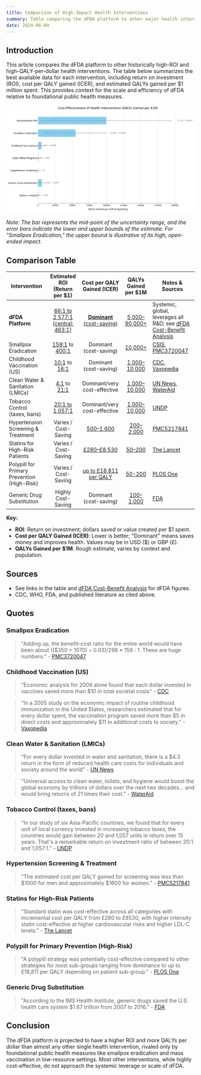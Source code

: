 ```yaml
---
title: Comparison of High-Impact Health Interventions
summary: Table comparing the dFDA platform to other major health interventions by ROI, cost per QALY, and QALYs per dollar.
date: 2024-06-09
---
```


## Introduction

This article compares the dFDA platform to other historically high-ROI and high-QALY-per-dollar health interventions. The table below summarizes the best available data for each intervention, including return on investment (ROI), cost per QALY gained (ICER), and estimated QALYs gained per $1 million spent. This provides context for the scale and efficiency of dFDA relative to foundational public health measures.

![QALY Comparison Chart](./qaly-comparison-chart.png)

*Note: The bar represents the mid-point of the uncertainty range, and the error bars indicate the lower and upper bounds of the estimate. For "Smallpox Eradication," the upper bound is illustrative of its high, open-ended impact.*

## Comparison Table

| Intervention                        | Estimated ROI (Return per $1) | Cost per QALY Gained (ICER) | QALYs Gained per $1M | Notes & Sources                                                                                  |
|--------------------------------------|:-----------------------------:|:---------------------------:|:--------------------:|--------------------------------------------------------------------------------------------------|
| **dFDA Platform**                    | [66:1 to 2,577:1 (central: 463:1)](./dfda-cost-benefit-analysis.md) | [**Dominant** (cost-saving)](./dfda-cost-benefit-analysis.md)  | [5,000–90,000+](./dfda-cost-benefit-analysis.md)        | Systemic, global, leverages all R&D; see [dFDA Cost-Benefit Analysis](./dfda-cost-benefit-analysis.md) |
| Smallpox Eradication                 | [159:1](https://pmc.ncbi.nlm.nih.gov/articles/PMC3720047/) to [400:1](https://www.csis.org/analysis/smallpox-eradication-model-global-cooperation)                | Dominant (cost-saving)      | [10,000+](https://pmc.ncbi.nlm.nih.gov/articles/PMC3720047/)              | [CSIS](https://www.csis.org/analysis/smallpox-eradication-model-global-cooperation), [PMC3720047](https://pmc.ncbi.nlm.nih.gov/articles/PMC3720047/)                              |
| Childhood Vaccination (US)           | [10:1](https://www.cdc.gov/mmwr/preview/mmwrhtml/mm6316a4.htm) to [16:1](https://vaxopedia.org/2017/10/01/what-are-the-benefits-of-vaccines/)                  | Dominant (cost-saving)      | [1,000–10,000](https://www.cdc.gov/mmwr/preview/mmwrhtml/mm6316a4.htm)         | [CDC](https://www.cdc.gov/mmwr/preview/mmwrhtml/mm6316a4.htm), [Vaxopedia](https://vaxopedia.org/2017/10/01/what-are-the-benefits-of-vaccines/)                                |
| Clean Water & Sanitation (LMICs)     | [4:1](https://news.un.org/en/story/2014/11/484032) to [21:1](https://www.wateraid.org/us/media/economic-report-unlock-trillions-of-dollars-with-clean-water-decent-toilets-and-hygiene)                   | Dominant/very cost-effective| [1,000–10,000](https://news.un.org/en/story/2014/11/484032)         | [UN News](https://news.un.org/en/story/2014/11/484032), [WaterAid](https://www.wateraid.org/us/media/economic-report-unlock-trillions-of-dollars-with-clean-water-decent-toilets-and-hygiene)             |
| Tobacco Control (taxes, bans)        | [20:1 to 1,057:1](https://www.undp.org/asia-pacific/blog/how-raising-tobacco-taxes-can-save-lives-and-cut-poverty-across-asia-pacific-0)                 | Dominant/very cost-effective| [1,000–10,000](https://www.undp.org/asia-pacific/blog/how-raising-tobacco-taxes-can-save-lives-and-cut-poverty-across-asia-pacific-0)         | [UNDP](https://www.undp.org/asia-pacific/blog/how-raising-tobacco-taxes-can-save-lives-and-cut-poverty-across-asia-pacific-0)                                  |
| Hypertension Screening & Treatment   | Varies / Cost-Saving          | [$500–$1,600](https://www.ncbi.nlm.nih.gov/pmc/articles/PMC5217841/)                 | [200–2,000](https://www.ncbi.nlm.nih.gov/pmc/articles/PMC5217841/)            | [PMC5217841](https://www.ncbi.nlm.nih.gov/pmc/articles/PMC5217841/)                                         |
| Statins for High-Risk Patients       | Varies / Cost-Saving          | [£280–£8,530](https://www.thelancet.com/journals/lanepe/article/PIIS2666-7762(24)00053-X/fulltext)              | [50–200](https://www.thelancet.com/journals/lanepe/article/PIIS2666-7762(24)00053-X/fulltext)               | [The Lancet](https://www.thelancet.com/journals/lanepe/article/PIIS2666-7762(24)00053-X/fulltext)                                             |
| Polypill for Primary Prevention (High-Risk) | Varies / Cost-Saving      | [up to £18,811 per QALY](https://journals.plos.org/plosone/article?id=10.1371/journal.pone.0182625)      | [50-200](https://journals.plos.org/plosone/article?id=10.1371/journal.pone.0182625)               | [PLOS One](https://journals.plos.org/plosone/article?id=10.1371/journal.pone.0182625) |
| Generic Drug Substitution            | Highly Cost-Saving            | Dominant (cost-saving)      | [100–1,000](https://www.fda.gov/drugs/generic-drugs/generic-drug-facts)            | [FDA](https://www.fda.gov/drugs/generic-drugs/generic-drug-facts)      |

**Key:**

- **ROI**: Return on investment; dollars saved or value created per $1 spent.
- **Cost per QALY Gained (ICER)**: Lower is better; "Dominant" means saves money and improves health. Values may be in USD ($) or GBP (£).
- **QALYs Gained per $1M**: Rough estimate, varies by context and population.

## Sources

- See links in the table and [dFDA Cost-Benefit Analysis](./dfda-cost-benefit-analysis.md) for dFDA figures.
- CDC, WHO, FDA, and published literature as cited above.

## Quotes

### Smallpox Eradication
>
> "Adding up, the benefit–cost ratio for the entire world would have been about (($350 + $1070) ÷ 0.03)/$298 ≈ 159 : 1. These are huge numbers." - [PMC3720047](https://pmc.ncbi.nlm.nih.gov/articles/PMC3720047/)

### Childhood Vaccination (US)
>
> "Economic analysis for 2009 alone found that each dollar invested in vaccines saved more than $10 in total societal costs" - [CDC](https://www.cdc.gov/mmwr/preview/mmwrhtml/mm6316a4.htm)

> "In a 2005 study on the economic impact of routine childhood immunization in the United States, researchers estimated that for every dollar spent, the vaccination program saved more than $5 in direct costs and approximately $11 in additional costs to society.” - [Vaxopedia](https://vaxopedia.org/2017/10/01/what-are-the-benefits-of-vaccines/)

### Clean Water & Sanitation (LMICs)
>
> "For every dollar invested in water and sanitation, there is a $4.3 return in the form of reduced health care costs for individuals and society around the world" - [UN News](https://news.un.org/en/story/2014/11/484032)

> "Universal access to clean water, toilets, and hygiene would boost the global economy by trillions of dollars over the next two decades... and would bring returns of 21 times their cost." - [WaterAid](https://www.wateraid.org/us/media/economic-report-unlock-trillions-of-dollars-with-clean-water-decent-toilets-and-hygiene)

### Tobacco Control (taxes, bans)
>
> "In our study of six Asia-Pacific countries, we found that for every unit of local currency invested in increasing tobacco taxes, the countries would gain between 20 and 1,057 units in return over 15 years. That's a remarkable return on investment ratio of between 20:1 and 1,057:1." - [UNDP](https://www.undp.org/asia-pacific/blog/how-raising-tobacco-taxes-can-save-lives-and-cut-poverty-across-asia-pacific-0)

### Hypertension Screening & Treatment
>
> "The estimated cost per QALY gained for screening was less than $1000 for men and approximately $1600 for women." - [PMC5217841](https://www.ncbi.nlm.nih.gov/pmc/articles/PMC5217841/)

### Statins for High-Risk Patients
>
> "Standard statin was cost-effective across all categories with incremental cost per QALY from £280 to £8530, with higher intensity statin cost-effective at higher cardiovascular risks and higher LDL-C levels." - [The Lancet](https://www.thelancet.com/journals/lanepe/article/PIIS2666-7762(24)00053-X/fulltext)

### Polypill for Primary Prevention (High-Risk)
>
> "A polypill strategy was potentially cost-effective compared to other strategies for most sub-groups ranging from dominance to up to £18,811 per QALY depending on patient sub-group." - [PLOS One](https://journals.plos.org/plosone/article?id=10.1371/journal.pone.0182625)

### Generic Drug Substitution
>
> "According to the IMS Health Institute, generic drugs saved the U.S. health care system $1.67 trillion from 2007 to 2016." - [FDA](https://www.fda.gov/drugs/generic-drugs/generic-drug-facts)

## Conclusion

The dFDA platform is projected to have a higher ROI and more QALYs per dollar than almost any other single health intervention, rivaled only by foundational public health measures like smallpox eradication and mass vaccination in low-resource settings. Most other interventions, while highly cost-effective, do not approach the systemic leverage or scale of dFDA.
